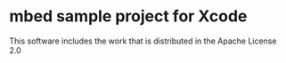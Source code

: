 # mbed sample project for Xcode

This software includes the work that is distributed in the Apache License 2.0
